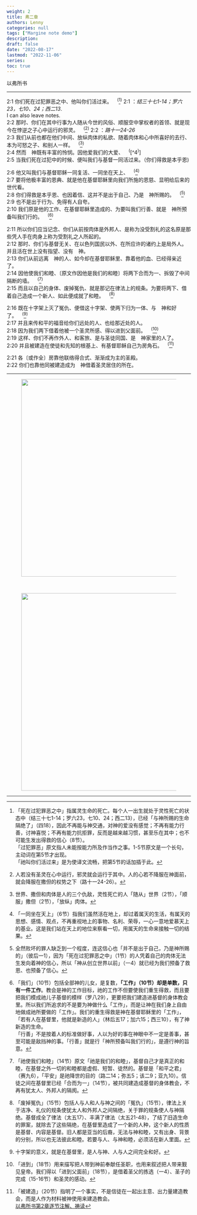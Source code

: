 ```yaml
---
weight: 2
title: 弗二章
authors: Lenny
categories: null
tags: ["Margine note demo"]
description: 
draft: false
date: "2022-08-17"
lastmod: "2022-11-06"
series:
toc: true
---
```

以弗所书 

<!--more-->
---

2:1 你们死在过犯罪恶之中、他叫你们活过来。&emsp;<sup>(</sup>[^1]<sup>)</sup>   <a class = "marginnote"> 2:1 ：<cite >结三十七1-14；罗六23，七10、24；西二13</cite>. <br>I can also leave notes.</a>   
2:2 那时、你们在其中行事为人随从今世的风俗、顺服空中掌权者的首领、就是现今在悖逆之子心中运行的邪灵。&emsp;<sup>(</sup>[^2]<sup>)</sup>  <a class ="marginnote">2:2 ：<cite class="bibleref" title="Luke 11:24-26" >路十一24-26</cite></a>       
2:3 我们从前也都在他们中间、放纵肉体的私欲、随着肉体和心中所喜好的去行、本为可怒之子、和别人一样。&emsp;<sup>(</sup>[^3]<sup>)</sup>  
2:4 然而　神既有丰富的怜悯。因他爱我们的大爱、&emsp;<sup>(</sup>[^4<sup>)</sup>]  
2:5 当我们死在过犯中的时候、便叫我们与基督一同活过来。（你们得救是本乎恩)  

2:6 他又叫我们与基督耶稣一同复活、一同坐在天上、&emsp;<sup>(</sup>[^5]<sup>)</sup>  
2:7 要将他极丰富的恩典、就是他在基督耶稣里向我们所施的恩慈、显明给后来的世代看。  
2:8 你们得救是本乎恩、也因着信、这并不是出于自己、乃是　神所赐的。&emsp;<sup>(</sup>[^6]<sup>)</sup>  
2:9 也不是出于行为、免得有人自夸。  
2:10 我们原是他的工作、在基督耶稣里造成的、为要叫我们行善、就是　神所预备叫我们行的。&emsp;<sup>(</sup>[^7]<sup>)</sup>  

2:11 所以你们应当记念、你们从前按肉体是外邦人、是称为没受割礼的这名原是那些凭人手在肉身上称为受割礼之人所起的。  
2:12 那时、你们与基督无关、在以色列国民以外、在所应许的诸约上是局外人。并且活在世上没有指望、没有　神。  
2:13 你们从前远离　神的人、如今却在基督耶稣里、靠着他的血、已经得亲近了。  
2:14 因他使我们和睦、〔原文作因他是我们的和睦〕将两下合而为一、拆毁了中间隔断的墙。&emsp;<sup>(</sup>[^8]<sup>)</sup>  
2:15 而且以自己的身体、废掉冤仇、就是那记在律法上的规条。为要将两下、借着自己造成一个新人、如此便成就了和睦。&emsp;<sup>(</sup>[^9]<sup>)</sup>  

2:16 既在十字架上灭了冤仇、便借这十字架、使两下归为一体、与　神和好了。&emsp;<sup>(</sup>[^10]<sup>)</sup>  
2:17 并且来传和平的福音给你们远处的人、也给那近处的人。  
2:18 因为我们两下借着他被一个圣灵所感、得以进到父面前。&emsp;<sup>(</sup>[^11]<sup>)</sup>  
2:19 这样、你们不再作外人、和客旅、是与圣徒同国、是　神家里的人了。  
2:20 并且被建造在使徒和先知的根基上、有基督耶稣自己为房角石。&emsp;<sup>(</sup>[^12]<sup>)</sup>  

2:21 各〔或作全〕房靠他联络得合式、渐渐成为主的圣殿。  
2:22 你们也靠他同被建造成为　神借着圣灵居住的所在。  

---

<figure>
  <img width = "540" src = "/docs/images/temple-1.jpg"/>
</figure>
<br>
<figure>
  <img width = "540" src = "/docs/images/WhatsApp Image 2022-11-06 at 3.03.58 PM.jpeg"/>

</figure>

---

[^1]: 「死在过犯罪恶之中」指属灵生命的死亡。每个人一出生就处于灵性死亡的状态中（结三十七1-14；罗六23，七10、24；西二13），已经「与神所赐的生命隔绝了」（四18），因此不再能与神交通，对神的爱没有感觉；不再有能力行善，讨神喜悦；不再有能力抗拒罪，反而是越来越习惯，甚至乐在其中；也不可能生发出得救的信心（8节）。  
「过犯罪恶」原文指人未能按能力所及作当作之事。1-5节原文是一个长句，主动词在第5节才出现。  
「祂叫你们活过来」是为使译文流畅，把第5节的话加插于此。  
[^2]: 人若没有圣灵在心中运行，邪灵就会运行于其中。人的心若不降服在神面前，就会降服在撒但的权势之下（路十一24-26）。
[^3]: 世界、撒但和肉体是人的三个仇敌，灵性死亡的人「随从」世界（2节），「顺服」撒但（2节），「放纵」肉体。
[^4]: 「然而」（4节）是灵性死亡者的人生转折点，这转折完全是因为神的「怜悯」（4节），而不是因为我们的觉悟、立志或行为。
[^5]: 「一同坐在天上」（6节）指我们虽然活在地上，却过着属天的生活，有属天的思想、感情、观点，不再重视地上的事物、名利、荣辱，一心一意地爱慕天上的基业。这是我们站在天上的地位来察看一切，用属天的生命来接触一切的结果。
[^6]: 全然败坏的罪人缺乏到一个程度，连这信心也「并不是出于自己，乃是神所赐的」（彼后一1），因为「死在过犯罪恶之中」（1节）的人凭着自己的肉体无法生发向着神的信心，所以「神从创立世界以前」（一4）就已经为我们预备了救恩、也预备了信心。
[^7]: 「我们」（10节）包括全部神的儿女，是复数，<b>「工作」（10节）却是单数，只有一件工作</b>。教会是神的工作目标，祂的工作不但要使我们重生得救，而且要把我们模成祂儿子基督的模样（罗八29），更要把我们建造进基督的身体教会里。所以我们所追求的不是要为神做什么「工作」，而是让神在我们身上自由地做成祂所要做的「工作」。我们的重生得救是神在基督耶稣里的「工作」，「若有人在基督里，他就是新造的人」（林后五17；加六15；西三10），有了神新造的生命。  
「行善」不是按着人的标准做好事，人以为好的事在神眼中不一定是善事，甚至可能是敌挡神的事。「行善」就是行「神所预备叫我们行的」，是遵行神的旨意。  
[^8]: 「祂使我们和睦」（14节）原文「祂是我们的和睦」，基督自己才是真正的和睦，在基督之外一切的和睦都是虚假、短暂、徒然的。基督是「和平之君」（赛九6），「平安」是祂降世的目的（路二14；弥五5；该二9；亚九10）。信徒之间在基督里已经「合而为一」（14节），被共同建造成基督的身体教会，不再有犹太人、外邦人的隔阂。  
[^9]: 「废掉冤仇」（15节）包括人与人和人与神之间的「冤仇」（15节），律法上关于洁净、礼仪的规条使犹太人和外邦人之间隔绝，关于罪的规条使人与神隔绝。基督成全了律法（太五17）、丰满了律法（太五21-48），了结了旧造生命的罪案，就除去了这些隔绝，在基督里造成了一个新的人种，这个新人的性质是基督、内容是基督。旧人都是亚当的后裔，无法与神和睦，又有出身、背景的分别，所以也无法彼此和睦。若要与人、与神和睦，必须活在新人里面。
[^10]: 十字架的意义，就是在基督里，是人与神、人与人之间完全和好。  
[^11]: 「进到」（18节）用来描写把人带到神前奉献任圣职，也用来叙述把人带来觐见皇帝。我们得以「进到父面前」（18节），是借着圣父的拣选（一4）、圣子的完成（15-16节）和圣灵的感动。  
[^12]: 「被建造」（20节）指明了一个事实，不是信徒在一起出主意、出力量建造教会，而是人作为材料被神使用来建造教会。  
[以弗所书第2章逐节注解、祷读](https://cmcbiblereading.com/2014/11/23/%e4%bb%a5%e5%bc%97%e6%89%80%e4%b9%a6%e7%ac%ac2%e7%ab%a0%e9%80%90%e8%8a%82%e6%b3%a8%e8%a7%a3%e3%80%81%e7%a5%b7%e8%af%bb/)

<script src="https://cdn.jsdelivr.net/gh/KenHung/Ezra@3.2/dist/ezra.js" 
        integrity="sha384-kVFpui/QIbzb/ptM/MkYo+MNKX24PUVJwldqzR7LKCwn2j7bi1zfiIt6PKy1F9Ku" 
        crossorigin="anonymous"></script>
<link href="https://cdn.jsdelivr.net/gh/KenHung/Ezra@3.2/dist/ezra-style.css" rel="stylesheet" type="text/css" />
<script>
  ezraLinkifier.setLang('zh-Hans');
  ezraLinkifier.linkify(document.body);
</script>



<script>
    var refTagger = {
        settings: {
            bibleVersion: "hlybblsmpshndtn" /*KJV*/
        }
    }; 

    (function(d, t) {
        var n=d.querySelector('[nonce]');
        refTagger.settings.nonce = n && (n.nonce||n.getAttribute('nonce'));
        var g = d.createElement(t), s = d.getElementsByTagName(t)[0];
        g.src = 'https://api.reftagger.com/v2/RefTagger.js';
        g.nonce = refTagger.settings.nonce;
        s.parentNode.insertBefore(g, s);
    }(document, 'script'));
</script>

